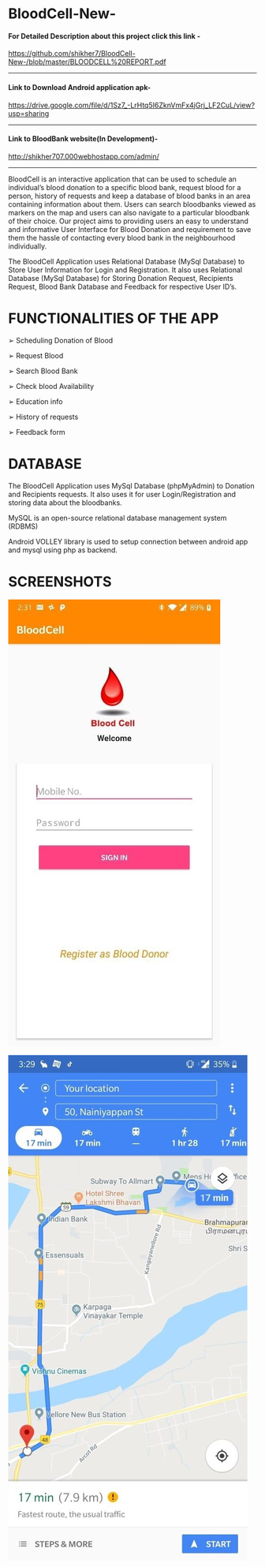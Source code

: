 # BloodCell-New-

#### For Detailed Description about this project click this link - 
https://github.com/shikher7/BloodCell-New-/blob/master/BLOODCELL%20REPORT.pdf

______________________________________________________________________________________________

#### Link to Download Android application apk-
https://drive.google.com/file/d/1Sz7_-LrHtq5I6ZknVmFx4jGrj_LF2CuL/view?usp=sharing

______________________________________________________________________________________________

#### Link to BloodBank website(In Development)-
http://shikher707.000webhostapp.com/admin/

_____________________________________________________________________________________________


BloodCell is an interactive application that can be used to schedule an individual’s blood donation to a specific blood bank, request blood for a person, history of requests and keep a database of blood banks in an area containing information about them. Users can search bloodbanks viewed as markers on the map and users can also navigate to a particular bloodbank of their choice. Our project aims to providing users an easy to understand and informative User Interface for Blood Donation and requirement to save them the hassle of contacting every blood bank in the neighbourhood individually. 
 
The BloodCell Application uses Relational Database (MySql Database) to Store User Information for Login and Registration. It also uses Relational Database (MySql Database) for Storing Donation Request, Recipients Request, Blood Bank Database and Feedback for respective User ID’s. 


# FUNCTIONALITIES OF THE APP 
 
➢	Scheduling Donation of Blood  
 
➢	Request Blood  
 
➢	Search Blood Bank  
 
➢	Check blood Availability  
 
➢	Education info  
 
➢	History of requests 
 
➢	Feedback form  

# DATABASE 
 
The BloodCell Application uses MySql Database (phpMyAdmin) to Donation and Recipients requests. It also uses it for user Login/Registration and storing data about the bloodbanks. 
 
MySQL is an open-source relational database management system (RDBMS) 
 
Android VOLLEY library is used to setup connection between android app and mysql using php as backend. 

# SCREENSHOTS

![alt text](https://github.com/shikher7/BloodCell-New-/blob/master/BloodCell%20Screenhots/LoginPage.jpg)

![alt text](https://github.com/shikher7/BloodCell-New-/blob/master/BloodCell%20Screenhots/navigation.jpg)

